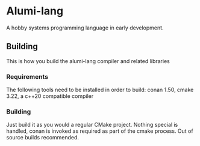 
# Alumi-lang
A hobby systems programming language in early development.

## Building

This is how you build the alumi-lang compiler and related libraries

### Requirements

The following tools need to be installed in order to build: conan 1.50, cmake 3.22, a c++20 compatible compiler

### Building

Just build it as you would a regular CMake project. Nothing special is handled, conan is invoked as required as part of the cmake process. 
Out of source builds recommended.